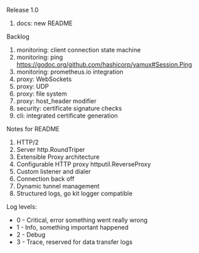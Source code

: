 Release 1.0

1. docs: new README

Backlog

1. monitoring: client connection state machine
1. monitoring: ping https://godoc.org/github.com/hashicorp/yamux#Session.Ping
1. monitoring: prometheus.io integration
1. proxy: WebSockets
1. proxy: UDP
1. proxy: file system
1. proxy: host_header modifier
1. security: certificate signature checks
1. cli: integrated certificate generation

Notes for README

1. HTTP/2
1. Server http.RoundTriper
1. Extensible Proxy architecture
1. Configurable HTTP proxy httputil.ReverseProxy
1. Custom listener and dialer
1. Connection back off
1. Dynamic tunnel management
1. Structured logs, go kit logger compatible

Log levels:

* 0 - Critical, error something went really wrong
* 1 - Info, something important happened
* 2 - Debug
* 3 - Trace, reserved for data transfer logs
